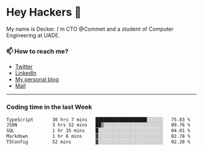 # Hey Hackers 👋

My name is Decker. I`m CTO @Commet and a student of Computer Engineering at UADE.

### 📫 How to reach me?
- [Twitter](https://x.com/0xDecker) 
- [LinkedIn](https://www.linkedin.com/in/decker-urbano/) 
- [My personal blog](http://decker.sh) 
- [Mail](mailto:me@decker.sh)

---

### Coding time in the last Week

<!--START_SECTION:waka-->

```txt
TypeScript       30 hrs 7 mins   ███████████████████░░░░░░   75.83 %
JSON             3 hrs 52 mins   ██▒░░░░░░░░░░░░░░░░░░░░░░   09.76 %
SQL              1 hr 35 mins    █░░░░░░░░░░░░░░░░░░░░░░░░   04.01 %
Markdown         1 hr 6 mins     ▓░░░░░░░░░░░░░░░░░░░░░░░░   02.78 %
TSConfig         52 mins         ▓░░░░░░░░░░░░░░░░░░░░░░░░   02.20 %
```

<!--END_SECTION:waka-->
